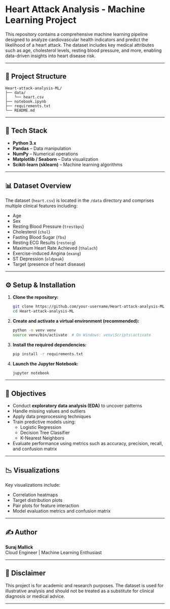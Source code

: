 # Heart Attack Analysis - Machine Learning Project

This repository contains a comprehensive machine learning pipeline designed to analyze cardiovascular health indicators and predict the likelihood of a heart attack. The dataset includes key medical attributes such as age, cholesterol levels, resting blood pressure, and more, enabling data-driven insights into heart disease risk.

---

## 📁 Project Structure

```
Heart-attack-analysis-ML/
├── data/
│   └── heart.csv
├── notebook.ipynb
├── requirements.txt
└── README.md
```

---

## 🧰 Tech Stack

- **Python 3.x**
- **Pandas** – Data manipulation
- **NumPy** – Numerical operations
- **Matplotlib / Seaborn** – Data visualization
- **Scikit-learn (sklearn)** – Machine learning algorithms

---

## 📊 Dataset Overview

The dataset (`heart.csv`) is located in the `/data` directory and comprises multiple clinical features including:

- Age
- Sex
- Resting Blood Pressure (`trestbps`)
- Cholesterol (`chol`)
- Fasting Blood Sugar (`fbs`)
- Resting ECG Results (`restecg`)
- Maximum Heart Rate Achieved (`thalach`)
- Exercise-induced Angina (`exang`)
- ST Depression (`oldpeak`)
- Target (presence of heart disease)

---

## ⚙️ Setup & Installation

1. **Clone the repository:**
   ```bash
   git clone https://github.com/your-username/Heart-attack-analysis-ML.git
   cd Heart-attack-analysis-ML
   ```

2. **Create and activate a virtual environment (recommended):**
   ```bash
   python -m venv venv
   source venv/bin/activate  # On Windows: venv\Scripts\activate
   ```

3. **Install the required dependencies:**
   ```bash
   pip install -r requirements.txt
   ```

4. **Launch the Jupyter Notebook:**
   ```bash
   jupyter notebook
   ```

---

## 📌 Objectives

- Conduct **exploratory data analysis (EDA)** to uncover patterns
- Handle missing values and outliers
- Apply data preprocessing techniques
- Train predictive models using:
  - Logistic Regression
  - Decision Tree Classifier
  - K-Nearest Neighbors
- Evaluate performance using metrics such as accuracy, precision, recall, and confusion matrix

---

## 📉 Visualizations

Key visualizations include:
- Correlation heatmaps
- Target distribution plots
- Pair plots for feature interaction
- Model evaluation metrics and confusion matrix

---

## ✍️ Author

**Suraj Mallick**  
Cloud Engineer | Machine Learning Enthusiast

---

## 📌 Disclaimer

This project is for academic and research purposes. The dataset is used for illustrative analysis and should not be treated as a substitute for clinical diagnosis or medical advice.

---
